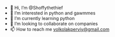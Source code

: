 - 👋 Hi, I’m @Shoffythethief
- 👀 I’m interested in python and gawmmes
- 🌱 I’m currently learning python
- 💞️ I’m looking to collaborate on companies
- 📫 How to reach me volkolakperviy@gmail.com

<!---
Shoffythethief/Shoffythethief is a ✨ special ✨ repository because its `README.md` (this file) appears on your GitHub profile.
You can click the Preview link to take a look at your changes.
--->
